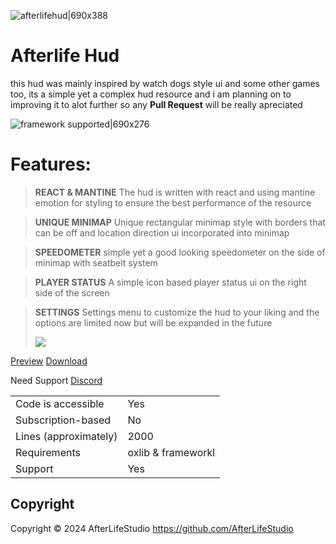 ![afterlifehud|690x388](https://forum-cfx-re.akamaized.net/optimized/5X/1/0/e/1/10e139dfdca32d7b7168d183b61d977ef0b064fb_2_690x388.jpeg)

# Afterlife Hud
this hud was mainly inspired by watch dogs style ui and some other games too, its a simple yet a complex hud resource and i am planning on to improving it to alot further so any **Pull Request** will be really apreciated

![framework supported|690x276](https://forum-cfx-re.akamaized.net/optimized/5X/f/8/4/c/f84cae152f9b989a2c5ffe40f01e876db5e3c884_2_690x276.png)


# Features:

> **REACT & MANTINE**
> The hud is written with react and using mantine emotion for styling to ensure the best performance of the resource

> **UNIQUE MINIMAP**
> Unique rectangular minimap style with borders that can be off and location direction ui incorporated into minimap

> **SPEEDOMETER**
> simple yet a good looking speedometer on the side of minimap with seatbelt system

>  **PLAYER STATUS**
> A simple icon based player status ui on the right side of the screen

> **SETTINGS**
> Settings menu to customize the hud to your liking and the options are limited now but will be expanded in the future
>
> ![](https://forum-cfx-re.akamaized.net/original/5X/3/7/7/1/3771f5de987fd76b58678443c5d45cb2497b92aa.jpeg)

[Preview](https://youtu.be/nHTXMXuKbVg)
[Download](https://github.com/AfterLifeStudio/Afterlife-Hud)

Need Support
[Discord](https://discord.gg/fG8gtywEZ5)

|                                         |                                |
|-------------------------------------|----------------------------|
| Code is accessible       | Yes                |
| Subscription-based      | No                 |
| Lines (approximately)  | 2000  |
| Requirements                | oxlib & frameworkl |
| Support                           | Yes                 |


## Copyright

Copyright © 2024 AfterLifeStudio <https://github.com/AfterLifeStudio>
